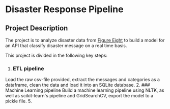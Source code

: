 # Disaster Response Pipeline
## Project Description
The project is to analyze disaster data from [Figure Eight](https://www.figure-eight.com/) to build a model for an API that classify disaster message on a real time basis.

This project is divided in the following key steps: 

1. ### ETL pipeline
Load the raw csv-file provided, extract the messages and categories as a dataframe, clean the data and load it into an SQLite database.
2. ### Machine Learning pipeline
Build a machine learning pipeline using NLTK, as well as scikit-learn's pipeline and GridSearchCV, export the model to a pickle file.
5. 
